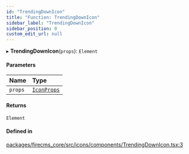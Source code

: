 ```yaml
---
id: "TrendingDownIcon"
title: "Function: TrendingDownIcon"
sidebar_label: "TrendingDownIcon"
sidebar_position: 0
custom_edit_url: null
---
```


▸ **TrendingDownIcon**(`props`): `Element`

#### Parameters

| Name | Type |
| :------ | :------ |
| `props` | [`IconProps`](../types/IconProps.md) |

#### Returns

`Element`

#### Defined in

[packages/firecms_core/src/icons/components/TrendingDownIcon.tsx:3](https://github.com/FireCMSco/firecms/blob/d45f3739/packages/firecms_core/src/icons/components/TrendingDownIcon.tsx#L3)
